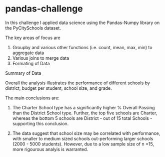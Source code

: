 # pandas-challenge

In this challenge I applied data science using the Pandas-Numpy library on the PyCitySchools dataset.

The key areas of focus are
 1) Groupby and various other functions (i.e. count, mean, max, min) to aggregate data
 2) Various joins to merge data
 3) Formating of Data 

Summary of Data 

Overall the analysis illustrates the performance of different schools by district, budget per student, school size, and grade. 

The main conclusions are:

1) The Charter School type has a significantly higher % Overall Passing than the District School type. Further, the top five schools are Charter, whereas the bottom 5 schools are District - out of 15 total Schools - supporting this conclusion. 

2) The data suggest that school size may be correlated with performance, with smaller to medium sized schools out-performing larger schools (2000 - 5000 students). However, due to a low sample size of n =15, more rigourous analyis is warranted. 

